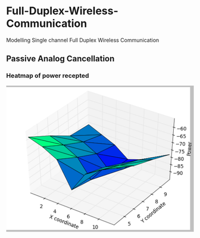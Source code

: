 # Full-Duplex-Wireless-Communication
Modelling Single channel Full Duplex Wireless Communication </br>

## Passive Analog Cancellation
### Heatmap of power recepted
![Heat_map](passive_cancellation.png)
